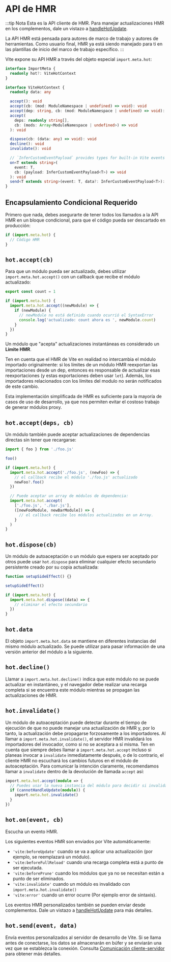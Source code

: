# API de HMR

:::tip Nota
Esta es la API cliente de HMR. Para manejar actualizaciones HMR en los complementos, dale un vistazo a [handleHotUpdate](./api-plugin#handlehotupdate).

La API HMR está pensada para autores de marco de trabajo y autores de herramientas. Como usuario final, HMR ya está siendo manejado para ti en las plantillas de inicio del marco de trabajo específico.
:::

Vite expone su API HMR a través del objeto especial `import.meta.hot`:

```ts
interface ImportMeta {
  readonly hot?: ViteHotContext
}

interface ViteHotContext {
  readonly data: any

  accept(): void
  accept(cb: (mod: ModuleNamespace | undefined) => void): void
  accept(dep: string, cb: (mod: ModuleNamespace | undefined) => void): void
  accept(
    deps: readonly string[],
    cb: (mods: Array<ModuleNamespace | undefined>) => void
  ): void

  dispose(cb: (data: any) => void): void
  decline(): void
  invalidate(): void

  // `InferCustomEventPayload` provides types for built-in Vite events
  on<T extends string>(
    event: T,
    cb: (payload: InferCustomEventPayload<T>) => void
  ): void
  send<T extends string>(event: T, data?: InferCustomEventPayload<T>): void
}
```

## Encapsulamiento Condicional Requerido

Primero que nada, debes asegurarte de tener todos los llamados a la API HMR en un bloque condicional, para que el código pueda ser descartado en producción:

```js
if (import.meta.hot) {
  // Código HMR
}
```

## `hot.accept(cb)`

Para que un módulo pueda ser actualizado, debes utilizar `import.meta.hot.accept()` con un callback que recibe el módulo actualizado:

```js
export const count = 1

if (import.meta.hot) {
  import.meta.hot.accept((newModule) => {
    if (newModule) {
      // newModule no está definido cuando ocurrió el SyntaxError
      console.log('actualizado: count ahora es ', newModule.count)
    }
  })
}
```

Un módulo que "acepta" actualizaciones instantáneas es considerado un **Límite HMR**.

Ten en cuenta que el HMR de Vite en realidad no intercambia el módulo importado originalmente: si los límites de un módulo HMR reexportan las importaciones desde un dep, entonces es responsable de actualizar esas reexportaciones (y estas exportaciones deben usar `let`). Además, los importadores relacionados con los límites del modulo no serán notificados de este cambio.

Esta implementación simplificada de HMR es suficiente para la mayoría de casos de uso de desarrollo, ya que nos permiten evitar el costoso trabajo de generar módulos proxy.

## `hot.accept(deps, cb)`

Un módulo también puede aceptar actualizaciones de dependencias directas sin tener que recargarse:

```js
import { foo } from './foo.js'

foo()

if (import.meta.hot) {
  import.meta.hot.accept('./foo.js', (newFoo) => {
    // el callback recibe el módulo './foo.js' actualizado
    newFoo?.foo()
  })

  // Puede aceptar un array de módulos de dependencia:
  import.meta.hot.accept(
    ['./foo.js', './bar.js'],
    ([newFooModule, newBarModule]) => {
      // el callback recibe los módulos actualizados en un Array.
    }
  )
}
```

## `hot.dispose(cb)`

Un módulo de autoaceptación o un módulo que espera ser aceptado por otros puede usar `hot.dispose` para eliminar cualquier efecto secundario persistente creado por su copia actualizada:

```js
function setupSideEffect() {}

setupSideEffect()

if (import.meta.hot) {
  import.meta.hot.dispose((data) => {
    // eliminar el efecto secundario
  })
}
```

## `hot.data`

El objeto `import.meta.hot.data` se mantiene en diferentes instancias del mismo módulo actualizado. Se puede utilizar para pasar información de una versión anterior del módulo a la siguiente.

## `hot.decline()`

Llamar a `import.meta.hot.decline()` indica que este módulo no se puede actualizar en instantáneo, y el navegador debe realizar una recarga completa si se encuentra este módulo mientras se propagan las actualizaciones de HMR.

## `hot.invalidate()`

Un módulo de autoaceptación puede detectar durante el tiempo de ejecución de que no puede manejar una actualización de HMR y, por lo tanto, la actualización debe propagarse forzosamente a los importadores. Al llamar a `import.meta.hot.invalidate()`, el servidor HMR invalidará los importadores del invocador, como si no se aceptara a sí misma.
Ten en cuenta que siempre debes llamar a `import.meta.hot.accept` incluso si planeas invocar a `invalidate` inmediatamente después, o de lo contrario, el cliente HMR no escuchará los cambios futuros en el módulo de autoaceptación. Para comunicar la intención claramente, recomendamos llamar a `invalidate` dentro de la devolución de llamada `accept` así:

```ts
import.meta.hot.accept(module => {
  // Puedes usar la nueva instancia del módulo para decidir si invalidar.
  if (cannotHandleUpdate(module)) {
    import.meta.hot.invalidate()
  }
})
```
## `hot.on(event, cb)`

Escucha un evento HMR.

Los siguientes eventos HMR son enviados por Vite automáticamente:

- `'vite:beforeUpdate'` cuando se va a aplicar una actualización (por ejemplo, se reemplazará un módulo).
- `'vite:beforeFullReload'` cuando una recarga completa está a punto de ser ejecutada.
- `'vite:beforePrune'` cuando los módulos que ya no se necesitan están a punto de ser eliminados.
- `'vite:invalidate'` cuando un módulo es invalidado con `import.meta.hot.invalidate()`
- `'vite:error'` cuando un error ocurre (Por ejemplo error de sintaxis).

Los eventos HMR personalizados también se pueden enviar desde complementos. Dale un vistazo a [handleHotUpdate](./api-plugin#handlehotupdate) para más detalles.

## `hot.send(event, data)`

Envía eventos personalizados al servidor de desarrollo de Vite.
Si se llama antes de conectarse, los datos se almacenarán en búfer y se enviarán una vez que se establezca la conexión.
Consulta [Comunicación cliente-servidor](/guide/api-plugin.html#comunicacion-cliente-servidor) para obtener más detalles.
